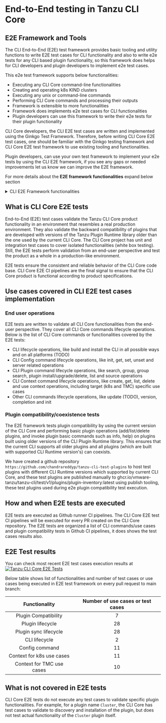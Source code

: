 # End-to-End testing in Tanzu CLI Core

## E2E Framework and Tools

The CLI End-to-End (E2E) test framework provides basic tooling
and utility functions to write E2E test cases for CLI functionality
and also to write e2e tests for any CLI based plugin functionality, so
this framework does helps for CLI developers and plugin developers to
implement e2e test cases.

This e2e test framework supports below functionalities:

- Executing any CLI Core command-line functionalities
- Creating and operating k8s KIND clusters
- Executing any unix or command-line commands
- Performing CLI Core commands and processing their outputs
- Framework is extensible to more functionalities
- Framework does implements e2e test cases for CLI functionalities
- Plugin developers can use this framework to write their e2e tests for their plugin functionality

CLI Core developers, the CLI E2E test cases are written and implemented using
the Ginkgo Test Framework. Therefore, before writing CLI Core E2E test cases, one should be
familiar with the Ginkgo testing framework and CLI Core E2E test framework to use
existing tooling and functionalities.

Plugin developers, can use your own test framework to implement your e2e tests
by using the CLI E2E framework, if you see any gaps or needed improvements
let us know we can improve the E2E framework.

For more details about the **E2E framework functionalities** expand below section

<details>
    <summary>CLI E2E Framework functionalities</summary>

The CLI E2E framework is a separate [CLI E2E Framework module](https://github.com/vmware-tanzu/tanzu-cli/tree/main/test/e2e)
in [CLI Core repository](https://github.com/vmware-tanzu/tanzu-cli), so to use the CLI E2E framework
need to import the module "github.com/vmware-tanzu/tanzu-cli/tree/main/test/e2e"

The CLI Core E2E framework has a struct type called `Framework` which provides
all the interfaces and utility functions to implement E2E test cases,
E2E test implementer need to create Framework object `framework.NewFramework()`
to utilize framework functionalities like, execute CLI commands like
end user calling from command line prompt.

``` go
// Framework has all CLI Core commands lifecycle operations and helper functions to write CLI e2e test cases
type Framework struct {
CliOps
Config       ConfigLifecycleOps
KindCluster  ClusterOps      // performs KIND cluster operations
PluginCmd    PluginCmdOps    // performs plugin command operations
PluginHelper PluginHelperOps // helper (pre-setup) for plugin cmd operations
ContextCmd   ContextCmdOps
}

```

To customize the choice of the Tanzu binary for usage, you have the option to indicate it by utilizing the environment variable `TANZU_CLI_E2E_TEST_BINARY_PATH`.
Additionally, within the Tests, the `WithTanzuBinary()` helper method allows you to personalize the Tanzu binary selection.

Below are the major interfaces defined and implemented as part of the E2E
Framework (which are part of the `Framework` struct type). These interfaces are
used to write E2E test cases using the Ginkgo test framework. The interfaces
are self-explanatory:

To execute unix commands:

``` go
// CmdOps performs the Command line exec operations
type CmdOps interface {
    Exec(command string) (stdOut, stdErr *bytes.Buffer, err error)
    ExecContainsString(command, contains string) error
    ExecContainsAnyString(command string, contains []string) error
    ExecContainsErrorString(command, contains string) error
    ExecNotContainsStdErrorString(command, contains string) error
    ExecNotContainsString(command, contains string) error
}
```

To perform tanzu plugin command operations:

``` go
type PluginCmdOps interface {
    PluginBasicOps
    PluginSourceOps
    PluginGroupOps
}

// PluginBasicOps helps to perform the plugin command operations
type PluginBasicOps interface {
    // ListPlugins lists all plugins by running 'tanzu plugin list' command
    ListPlugins() ([]*PluginInfo, error)
    // ListInstalledPlugins lists all installed plugins
    ListInstalledPlugins() ([]*PluginInfo, error)
    // ListPluginsForGivenContext lists all plugins for a given context and either installed only or all
    ListPluginsForGivenContext(context string, installedOnly bool) ([]*PluginInfo, error)
    // SearchPlugins searches all plugins for given filter (keyword|regex) by running 'tanzu plugin search' command
    SearchPlugins(filter string) ([]*PluginInfo, error)
    // InstallPlugin installs given plugin and flags
    InstallPlugin(pluginName, target, versions string) error
    // Sync performs sync operation
    Sync() (string, error)
    // DescribePlugin describes given plugin and flags
    DescribePlugin(pluginName, target string) (string, error)
    // UninstallPlugin uninstalls/deletes given plugin
    UninstallPlugin(pluginName, target string) error
    // DeletePlugin deletes/uninstalls given plugin
    DeletePlugin(pluginName, target string) error
    // ExecuteSubCommand executes specific plugin sub-command
    ExecuteSubCommand(pluginWithSubCommand string) (string, error)
    // CleanPlugins executes the plugin clean command to delete all existing plugins
    CleanPlugins() error
}
// PluginSourceOps helps 'plugin source' commands
type PluginSourceOps interface {
    // UpdatePluginDiscoverySource updates plugin discovery source, and returns stdOut and error info
    UpdatePluginDiscoverySource(discoveryOpts *DiscoveryOptions) (string, error)

    // DeletePluginDiscoverySource removes the plugin discovery source, and returns stdOut and error info
    DeletePluginDiscoverySource(pluginSourceName string) (string, error)

    // ListPluginSources returns all available plugin discovery sources
    ListPluginSources() ([]*PluginSourceInfo, error)

    // InitPluginDiscoverySource initializes the plugin source to its default value, and returns stdOut and error info
    InitPluginDiscoverySource(opts ...E2EOption) (string, error)
}
type PluginGroupOps interface {
    // SearchPluginGroups performs plugin group search
    // input: flagsWithValues - flags and values if any
    SearchPluginGroups(flagsWithValues string) ([]*PluginGroup, error)

    // GetPluginGroup performs plugin group get
    // input: flagsWithValues - flags and values if any
    GetPluginGroup(groupName string, flagsWithValues string, opts ...E2EOption) ([]*PluginGroupGet, error)

    // InstallPluginsFromGroup a plugin or all plugins from the given plugin group
    InstallPluginsFromGroup(pluginNameORAll, groupName string) error
}
```

To perform cluster specific operations:

``` go
// ClusterOps has helper operations to perform on cluster
type ClusterOps interface {
    // CreateCluster creates the cluster with given name
    CreateCluster(clusterName string) (output string, err error)
    // DeleteCluster deletes the cluster with given name
    DeleteCluster(clusterName string) (output string, err error)
    // ClusterStatus checks the status of the cluster for given cluster name
    ClusterStatus(clusterName string) (output string, err error)
    // GetClusterEndpoint returns the cluster endpoint for the given cluster name
    GetClusterEndpoint(clusterName string) (endpoint string, err error)
    // GetClusterContext returns the given cluster kubeconfig context
    GetClusterContext(clusterName string) string
    // GetKubeconfigPath returns the default kubeconfig path
    GetKubeconfigPath() string
    // ApplyConfig applies the given configFilePath on to the given contextName cluster context
    ApplyConfig(contextName, configFilePath string) error
}

// KindCluster performs k8s KIND cluster operations
type KindCluster interface {
    ClusterOps
}
```

To perform tanzu config command and CLI lifecycle operations:

``` go
// ConfigLifecycleOps performs "tanzu config" command operations
type ConfigLifecycleOps interface {
    // ConfigSetFeatureFlag sets the tanzu config feature flag
    ConfigSetFeatureFlag(path, value string) error
    // ConfigGetFeatureFlag gets the tanzu config feature flag
    ConfigGetFeatureFlag(path string) (string, error)
    // ConfigUnsetFeature un-sets the tanzu config feature flag
    ConfigUnsetFeature(path string) error
    // ConfigInit performs "tanzu config init"
    ConfigInit() error
    // GetConfig gets the tanzu config
    GetConfig() (*configapi.ClientConfig, error)
    // ConfigServerList returns the server list
    ConfigServerList() ([]*Server, error)
    // ConfigServerDelete deletes given server from tanzu config
    ConfigServerDelete(serverName string) error
    // DeleteCLIConfigurationFiles deletes cli configuration files
    DeleteCLIConfigurationFiles() error
    // IsCLIConfigurationFilesExists checks the existence of cli configuration files
    IsCLIConfigurationFilesExists() bool
}

// CliOps performs basic cli operations
type CliOps interface {
    CliInit() error
    CliVersion() (string, error)
    InstallCLI(version string) error
    UninstallCLI(version string) error
}
```

</details>

## What is CLI Core E2E tests

End-to-End (E2E) test cases validate the Tanzu CLI Core product functionality
in an environment that resembles a real production environment. They also
validate the backward compatibility of plugins that are developed with
versions of the Tanzu Plugin Runtime library older than the one used by the
current CLI Core. The CLI Core project has unit and integration test cases
to cover isolated functionalities (white box testing). Still, the E2E tests
perform validation from an end-user perspective and test the product as
a whole in a production-like environment.

E2E tests ensure the consistent and reliable behavior of the CLI Core code
base. CLI Core E2E CI pipelines are the final signal to ensure that the CLI
Core product is functional according to product specifications.

## Use cases covered in CLI E2E test cases implementation

### End user operations

E2E tests are written to validate all CLI Core functionalities from the end-user perspective.
They cover all CLI Core commands lifecycle operations. Below is the list of CLI Core commands
or functionalities covered by the E2E tests:

- CLI lifecycle operations, like build and install the CLI in all possible ways and on all platforms (TODO)
- CLI Config command lifecycle operations, like init, get, set, unset and server related operations
- CLI Plugin command lifecycle operations, like search, group, group search, plugin install/upgrade/delete, list and source operations
- CLI Context command lifecycle operations, like create, get, list, delete and use context operations,
  including target (k8s and TMC) specific use cases
- Other CLI commands lifecycle operations, like update (TODO), version, completion and init

### Plugin compatibility/coexistence tests

The E2E framework tests plugin compatibility by using the current version of
the CLI Core and performing basic plugin operations (add/list/delete plugins,
and invoke plugin basic commands such as info, help) on plugins built using
older versions of the CLI Plugin Runtime library. This ensures that
the current CLI supports all older plugins and all plugins
(which are built with supported CLI Runtime version's) can coexists.

We have created a github repository `https://github.com/chandrareddyp/tanzu-cli-test-plugins` to host
test plugins with different CLI Runtime versions which supported by current CLI Core, and
these test plugins are published manually to ghcr.io/vmware-tanzu/tanzu-cli/test/v1/plugins/plugin-inventory:latest
using publish tooling, these test plugins used during e2e plugin compatibility test execution.

## How and when E2E tests are executed

E2E tests are executed as Github runner CI pipelines. The CLI Core E2E test
CI pipelines will be executed for every PR created on the CLI Core repository.
The E2E tests are organized a list of CLI commands/use cases and
plugin compatibility tests in Github CI pipelines, it does shows the test cases results also.

## E2E Test results

You can check most recent E2E test cases execution results at
[![Tanzu CLI Core E2E Tests](https://github.com/vmware-tanzu/tanzu-cli/actions/workflows/cli_core_e2e_test.yaml/badge.svg?branch=main&event=push)](https://github.com/vmware-tanzu/tanzu-cli/actions/workflows/cli_core_e2e_test.yaml?query=event:push+branch:main)

Below table shows list of functionalities and number of test cases or use cases
being executed in E2E test framework on every pull request to main branch:

|       Functionality       | Number of use cases or test cases |
|:-------------------------:|:---------------------------------:|
|   Plugin Compatibility    |                 7                 |
|     Plugin lifecycle      |                28                 |
|   Plugin sync lifecycle   |                28                 |
|       CLI lifecycle       |                 2                 |
|      Config command       |                11                 |
| Context for k8s use cases |                11                 |
| Context for TMC use cases |                10                 |

## What is not covered in E2E tests

CLI Core E2E tests do not execute any test cases to validate
specific plugin functionalities. For example, for a plugin name `Cluster`,
the CLI Core has test cases to validate to discovery and installation of
the plugin, but does not test actual functionality of the `Cluster` plugin itself.
